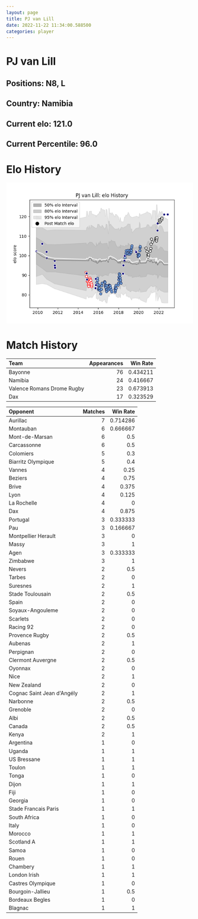 ```yaml
---  
layout: page  
title: PJ van Lill  
date: 2022-11-22 11:34:00.588500  
categories: player  
---
```

# PJ van Lill

## Positions: N8, L

## Country: Namibia

## Current elo: 121.0

## Current Percentile: 96.0

# Elo History


![elo history](history_PJvanLill.png)
# Match History


| Team                       |   Appearances |   Win Rate |
|:---------------------------|--------------:|-----------:|
| Bayonne                    |            76 |   0.434211 |
| Namibia                    |            24 |   0.416667 |
| Valence Romans Drome Rugby |            23 |   0.673913 |
| Dax                        |            17 |   0.323529 |

| Opponent                   |   Matches |   Win Rate |
|:---------------------------|----------:|-----------:|
| Aurillac                   |         7 |   0.714286 |
| Montauban                  |         6 |   0.666667 |
| Mont-de-Marsan             |         6 |   0.5      |
| Carcassonne                |         6 |   0.5      |
| Colomiers                  |         5 |   0.3      |
| Biarritz Olympique         |         5 |   0.4      |
| Vannes                     |         4 |   0.25     |
| Beziers                    |         4 |   0.75     |
| Brive                      |         4 |   0.375    |
| Lyon                       |         4 |   0.125    |
| La Rochelle                |         4 |   0        |
| Dax                        |         4 |   0.875    |
| Portugal                   |         3 |   0.333333 |
| Pau                        |         3 |   0.166667 |
| Montpellier Herault        |         3 |   0        |
| Massy                      |         3 |   1        |
| Agen                       |         3 |   0.333333 |
| Zimbabwe                   |         3 |   1        |
| Nevers                     |         2 |   0.5      |
| Tarbes                     |         2 |   0        |
| Suresnes                   |         2 |   1        |
| Stade Toulousain           |         2 |   0.5      |
| Spain                      |         2 |   0        |
| Soyaux-Angouleme           |         2 |   0        |
| Scarlets                   |         2 |   0        |
| Racing 92                  |         2 |   0        |
| Provence Rugby             |         2 |   0.5      |
| Aubenas                    |         2 |   1        |
| Perpignan                  |         2 |   0        |
| Clermont Auvergne          |         2 |   0.5      |
| Oyonnax                    |         2 |   0        |
| Nice                       |         2 |   1        |
| New Zealand                |         2 |   0        |
| Cognac Saint Jean d'Angély |         2 |   1        |
| Narbonne                   |         2 |   0.5      |
| Grenoble                   |         2 |   0        |
| Albi                       |         2 |   0.5      |
| Canada                     |         2 |   0.5      |
| Kenya                      |         2 |   1        |
| Argentina                  |         1 |   0        |
| Uganda                     |         1 |   1        |
| US Bressane                |         1 |   1        |
| Toulon                     |         1 |   1        |
| Tonga                      |         1 |   0        |
| Dijon                      |         1 |   1        |
| Fiji                       |         1 |   0        |
| Georgia                    |         1 |   0        |
| Stade Francais Paris       |         1 |   1        |
| South Africa               |         1 |   0        |
| Italy                      |         1 |   0        |
| Morocco                    |         1 |   1        |
| Scotland A                 |         1 |   1        |
| Samoa                      |         1 |   0        |
| Rouen                      |         1 |   0        |
| Chambery                   |         1 |   1        |
| London Irish               |         1 |   1        |
| Castres Olympique          |         1 |   0        |
| Bourgoin-Jallieu           |         1 |   0.5      |
| Bordeaux Begles            |         1 |   0        |
| Blagnac                    |         1 |   1        |